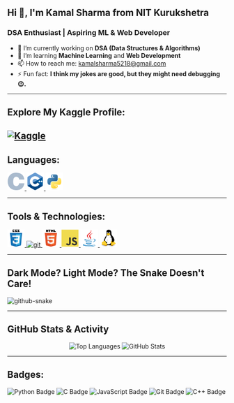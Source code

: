
## Hi 👋, I'm Kamal Sharma from NIT Kurukshetra
### DSA Enthusiast | Aspiring ML & Web Developer

- 🔭 I’m currently working on **DSA (Data Structures & Algorithms)**
- 🌱 I’m learning **Machine Learning** and **Web Development**
- 📫 How to reach me: [kamalsharma5218@gmail.com](mailto:kamalsharma5218@gmail.com)
- ⚡ Fun fact: **I think my jokes are good, but they might need debugging 😉.**

---

## Explore My Kaggle Profile:
[![Kaggle](https://raw.githubusercontent.com/rahuldkjain/github-profile-readme-generator/master/src/images/icons/Social/kaggle.svg)](https://kaggle.com/kamalsolves) 
---

## Languages:
<p align="left">
  <a href="https://www.cprogramming.com/" target="_blank" rel="noreferrer"> 
    <img src="https://raw.githubusercontent.com/devicons/devicon/master/icons/c/c-original.svg" alt="c" width="40" height="40"/> 
  </a>
  <a href="https://www.w3schools.com/cpp/" target="_blank" rel="noreferrer"> 
    <img src="https://raw.githubusercontent.com/devicons/devicon/master/icons/cplusplus/cplusplus-original.svg" alt="cplusplus" width="40" height="40"/> 
  </a>
  <a href="https://www.python.org" target="_blank" rel="noreferrer"> 
    <img src="https://raw.githubusercontent.com/devicons/devicon/master/icons/python/python-original.svg" alt="python" width="40" height="40"/> 
  </a>
</p>

---

## Tools & Technologies:
<p align="left">
  <a href="https://www.w3schools.com/css/" target="_blank" rel="noreferrer"> 
    <img src="https://raw.githubusercontent.com/devicons/devicon/master/icons/css3/css3-original-wordmark.svg" alt="css3" width="40" height="40"/> 
  </a>
  <a href="https://git-scm.com/" target="_blank" rel="noreferrer"> 
    <img src="https://www.vectorlogo.zone/logos/git-scm/git-scm-icon.svg" alt="git" width="40" height="40"/> 
  </a>
  <a href="https://www.w3.org/html/" target="_blank" rel="noreferrer">
    <img src="https://raw.githubusercontent.com/devicons/devicon/master/icons/html5/html5-original-wordmark.svg" alt="html5" width="40" height="40"/>
  </a>
  <a href="https://www.javascript.com" target="_blank" rel="noreferrer">
    <img src="https://raw.githubusercontent.com/devicons/devicon/master/icons/javascript/javascript-original.svg" alt="javascript" width="40" height="40"/>
  </a>
  <a href="https://www.java.com" target="_blank" rel="noreferrer">
    <img src="https://raw.githubusercontent.com/devicons/devicon/master/icons/java/java-original.svg" alt="java" width="40" height="40"/>
  </a>
  <a href="https://www.linux.org/" target="_blank" rel="noreferrer">
    <img src="https://raw.githubusercontent.com/devicons/devicon/master/icons/linux/linux-original.svg" alt="linux" width="40" height="40"/>
  </a>
</p>

---

## Dark Mode? Light Mode? The Snake Doesn't Care!

<picture>
  <source media="(prefers-color-scheme: dark)" srcset="https://raw.githubusercontent.com/kamalstores/kamalstores/output/github-snake-dark.svg" />
  <source media="(prefers-color-scheme: light)" srcset="https://raw.githubusercontent.com/kamalstores/kamalstores/output/github-snake.svg" />
  <img alt="github-snake" src="https://raw.githubusercontent.com/tobiasmeyhoefer/tobiasmeyhoefer/output/github-snake.svg" />
</picture>

---

## GitHub Stats & Activity

<div align="center">
  <img src="https://github-readme-stats.vercel.app/api/top-langs?username=kamalstores&show_icons=true&locale=en&layout=compact" alt="Top Languages" width="300" />
  <img src="https://github-readme-stats.vercel.app/api?username=kamalstores&show_icons=true&locale=en" alt="GitHub Stats" width="300" />
  
</div>


---

## Badges:
![Python Badge](https://img.shields.io/badge/-Python-blue?style=flat-square&logo=python&logoColor=white)
![C Badge](https://img.shields.io/badge/--blue?style=flat-square&logo=c&logoColor=white)
![JavaScript Badge](https://img.shields.io/badge/-JavaScript-yellow?style=flat-square&logo=javascript&logoColor=white)
![Git Badge](https://img.shields.io/badge/-Git-orange?style=flat-square&logo=git&logoColor=white)
![C++ Badge](https://img.shields.io/badge/--blue?style=flat-square&logo=cplusplus&logoColor=white)


